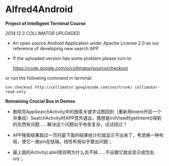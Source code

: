 Alfred4Android
==============

**Project of Intelligent Terminal Course**


*2014.12.3 COLLIMATOR UPLOADED*

 - An open source Android Application under Apache License 2.0 as our reference of developing new search APP
 
 - If the uploaded version has some problem please turn to
      

	https://code.google.com/p/collimator/source/checkout
     
    
 or run the following command in terminal:
     
     
	svn checkout http://collimator.googlecode.com/svn/trunk/ collimator-read-only
	
	
**Remaining Crucial Bus in Demos**

 - 删除完AppSearchActivity中的搜索关键字试图回到（重新用intent开启一个并重绘）SearchActivity时APP意外退出，猜想是initView时getIntent()得到的东西有问题……解决这个问题似乎有些复杂，试试绕过？
 
  - APP搜索结果超过一页时最下面的结果统计栏就显示不出来了，考虑换一种布局，使它一直pin在低端，线性布局似乎要出问题；
  
  - 最上面的ActivityLabel很丑啊为什么去不掉……不设置它就会显示成包名orz；
  
     
    
     

